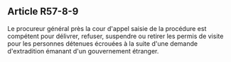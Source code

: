 Article R57-8-9
----
Le procureur général près la cour d'appel saisie de la procédure est compétent
pour délivrer, refuser, suspendre ou retirer les permis de visite pour les
personnes détenues écrouées à la suite d'une demande d'extradition émanant d'un
gouvernement étranger.

